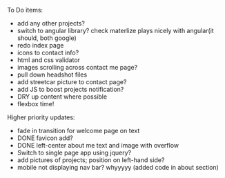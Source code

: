 To Do items:

* add any other projects?
* switch to angular library? check materlize plays nicely with angular(it should, both google)
* redo index page
* icons to contact info?
* html and css validator
* images scrolling across contact me page?
* pull down headshot files
* add streetcar picture to contact page?
* add JS to boost projects notification?
* DRY up content where possible
* flexbox time!

Higher priority updates:
* fade in transition for welcome page on text
* DONE favicon add?
* DONE left-center about me text and image with overflow
* Switch to single page app using jquery?
* add pictures of projects; position on left-hand side?
* mobile not displaying nav bar? whyyyyy (added code in about section)
